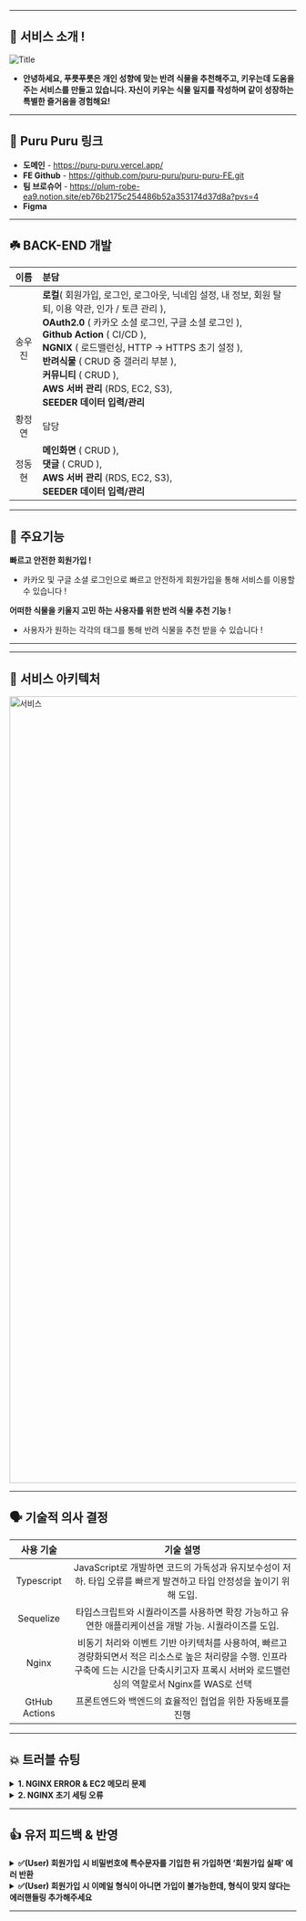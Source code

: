 ***
## 🌿 서비스 소개 !

![Title](https://github.com/puru-puru/puru-puru-FE/assets/105138020/bd9ef7a4-60b7-48a8-b303-3b9fb2777c9f)
- **안녕하세요, 푸릇푸릇은 개인 성향에 맞는 반려 식물을 추천해주고, 키우는데 도움을 주는 서비스를 만들고 있습니다. 
  자신이 키우는 식물 일지를 작성하며 같이 성장하는 특별한 즐거움을 경험해요!**

***

## 🌱 Puru Puru 링크
- **도메인** - https://puru-puru.vercel.app/
- **FE Github** - https://github.com/puru-puru/puru-puru-FE.git
- **팀 브로슈어** - https://plum-robe-ea9.notion.site/eb76b2175c254486b52a353174d37d8a?pvs=4
- **Figma**

***

## ☘️ BACK-END 개발

|이름|분담|
|:---:|:---|
|송우진| **로컬**( 회원가입, 로그인, 로그아웃, 닉네임 설정, 내 정보, 회원 탈퇴, 이용 약관, 인가 / 토큰 관리 ), <br> **OAuth2.0** ( 카카오 소셜 로그인, 구글 소셜 로그인 ), <br> **Github Action** ( CI/CD ), <br> **NGNIX** ( 로드밸런싱, HTTP → HTTPS 초기 설정 ), <br> **반려식물** ( CRUD 중 갤러리 부분 ), <br> **커뮤니티** ( CRUD ), <br> **AWS 서버 관리** (RDS, EC2, S3), <br> **SEEDER 데이터 입력/관리** |
|황정연| 담당 |
|정동현| **메인화면** ( CRUD ), <br> **댓글** ( CRUD ), <br> **AWS 서버 관리** (RDS, EC2, S3), <br> **SEEDER 데이터 입력/관리** |

***

## 🌾 주요기능

**빠르고 안전한 회원가입 !**
- 카카오 및 구글 소셜 로그인으로 빠르고 안전하게 회원가입을 통해 서비스를 이용할 수 있습니다 !


**어떠한 식물을 키울지 고민 하는 사용자를 위한 반려 식물 추천 기능 !**
- 사용자가 원하는 각각의 태그를 통해 반려 식물을 추천 받을 수 있습니다 !


****

***

## 📜 서비스 아키텍처
<img width="1378" alt="서비스" src="https://github.com/puru-puru/puru-puru-BE/assets/152770526/e1263590-8686-4a6a-853f-09bc6e862cf4">

***

## 🗣️ 기술적 의사 결정

|사용 기술|기술 설명|
|:---:|:---:|
|Typescript|JavaScript로 개발하면 코드의 가독성과 유지보수성이 저하. 타입 오류를 빠르게 발견하고 타입 안정성을 높이기 위해 도입.|
|Sequelize|타입스크립트와 시퀄라이즈를 사용하면 확장 가능하고 유연한 애플리케이션을 개발 가능. 시퀄라이즈를 도입.|
|Nginx|비동기 처리와 이벤트 기반 아키텍처를 사용하여, 빠르고 경량화되면서 적은 리소스로 높은 처리량을 수행. 인프라 구축에 드는 시간을 단축시키고자 프록시 서버와 로드밸런싱의 역할로서 Nginx를 WAS로 선택|
|GtHub Actions|프론트엔드와 백엔드의 효율적인 협업을 위한 자동배포를 진행|

***

## 💥 트러블 슈팅

<details>
  <summary><b>1. NGINX ERROR & EC2 메모리 문제</b></summary>
  <div markdown="1">
    <ul>
      <li>1-1 : Typescript 사용시 웹 브라우저가 TS 파일을 읽지 못해 배포 환경에서 tsc -w 를 사용하여 TS 파일을 JS 파일로 변환시 EC2 서버의 메모리가 부족해 변환을 하지 못하는 문제 발생 → </li>
      <li>1-2 : EC2 메모리를 t2.micro 에서 small로 변환 으로 해결 → </li>
       <li>2-1 : IP 주소가 바뀌어 연결해 놓은 도메인에 접근을 하지 못하는 상황 발생 </li>
       <li>2-2 : 재 설정된 IP 주소로 가비아 및 NGINX 에 적용 후에 다시 시도 → Permission denied 라는 NGNIX 에러 발생 → 구글링 결과 /xxx/xxx/bulid/index.html, failed 라는 경로에 해당 권한이 없어 접근 하지 못하는 것 이라는 정보 를 얻고 → </li>
       <li>2-3 :  NGINX 에서 root 으로 설정한 디렉토리 경로의 권한 을 확인하고 → </li>
       <li>2-4 : 해당 유저 그룹을 /etc/nginx/nginx.conf 에서 일치 시키며 에러를 해결. </li>
       <li><img width="811" alt="해당룻" src="https://github.com/puru-puru/puru-puru-BE/assets/152770526/1fe7a8ef-81b1-40ad-889d-9b58f99b29cc">
</li>
       <li>2-5 : 유저 그룹을 파악 하고  /etc/nginx/nginx.conf 에서 일치 시키며 해결.</li>
       <li><img width="811" alt="해결" src="https://github.com/puru-puru/puru-puru-BE/assets/152770526/5deaf9e7-4be0-4cec-823c-affe1a377221">
</li>
    </ul>
  </div>
</details>

<details>
  <summary><b>2. NGINX 초기 세팅 오류 </b></summary>
  <div markdown="2">
    <ul>
      <li>1-1 : 엔지닉스를 사용하여 로드밸런싱을 구축 하기 전 파일 백업 하는과정 →
cp -rvf ngnix nginx_bak 하는 과정에 → Permission denied 가 출력이 되었음. → </li>
      <li>1-2 : 구글링 결과 ( 스택 오버 플로우 )
nginx소유한 ngnix 프로세스에서 생성된 로그 파일을 볼 수 있는 권한이 없기 때문에 표시됩니다 라는 정보를 얻고 → </li>
       <li>1-3 : 앞에 sudo 를 붙여 권한을 변경 함으로 해당 문제 해결.</li>
       <li><img width="682" alt="첫 문제 해결" src="https://github.com/puru-puru/puru-puru-BE/assets/152770526/db502d6c-772a-441c-9e35-23ec02733717">
</li>
       <li>1-4 : 이후 진행을 해보려 했을때 지속 되는 nginx -t 테스트 명령어 실패, 및 권한 오류 발생 → </li>
       <li>1-5 : 구글링 결과 ( 스택 오버 플로우 )→ <br><br> 1. 구성에서 가져온 파일 내부에 오타가 있을 수 있습니다. <br><br>
2. 공식 Nginx CookBook의 최신 버전에 따르면, 우리는 내부에서 어떤 구성도 생성할 필요가 없습니다. `/etc/nginx/sites-enabled/`이것은 이전 관행이었으며 현재는 더 이상 사용되지 않습니다. <br><br>
3. nginx.conf 파일 내부중 내용을 
`include /etc/nginx/conf.d/includes-optional/cpanel-proxy-vendors/*.conf;` 으로 교체 하여도 지속된 오류 발생 <br> </li>
       <li>1-6 : 많은 과정을 거쳤으나. 도출된 결과는 기본적으로 NGNIX 초기 세팅 부분에서 잘못되었고 → 이후 다시 NGINX 초기 세팅 마무리 후.→ </li>
      ``` 
      
      upstream myserver {
        server xxx.xx.x.xxx:xxx; <-- 프라이빗 ip 
        server xxx.xx.xx.x:xxx; <-- 프라이빗 ip 
    }

    server {
          listen 80;
          server_name xxx.xxxxx.xxx;<-- 내가 연결할 도메인. 입력


        location / {
          proxy_pass http://myserver;
          proxy_set_header X-Real-IP $remote_addr;
          proxy_set_header X-Forwarded-For $proxy_add_x_forwarded_for;
          proxy_set_header Host $http_host;
      }
    } 
    ```
  <li>1-7: 해당 방식으로 처음 부터 로드밸런싱을 진행할 IP 및 도메인을 미리 입력하고 certbot --nginx 명령어를 통해서 서브 서버로 사용할 주소 까지 certbot 에서 자동으로 입력하여 해결 할 수 있었음.</li>  
  </ul>
  </div>
</details>


***

## 👍 유저 피드백 & 반영

<details>
  <summary><b>✅(User) 회원가입 시 비밀번호에 특수문자를 기입한 뒤 가입하면 ‘회원가입 실패’ 에러 반환</b></summary>
  <div markdown="3">
    <ul>
      <li>1. 사용자 로컬 가입시에 비밀번호에 특수 문자를 넣는다는걸 고려 하지 못하여 유효성에 추가를 하지 않았음.<br>  2. 현재는 비밀번호 입력시에 특수 문자도 넣을 수 있도록 유효성 수정. </li>
    </ul>
  </div>
</details>

<details>
  <summary><b>✅(User) 회원가입 시 이메일 형식이 아니면 가입이 불가능한데, 형식이 맞지 않다는 에러핸들링 추가해주세요</b></summary>
  <div markdown="4">
    <ul>
      <li>1. 기존에는 test@test.com 을 입력을 해도 가입이 되는 경우... 발생..<br> 2. 도메인 유효성을 추가 및 수정 함 으로 해결. </li>
    </ul>
  </div>
</details>

***

